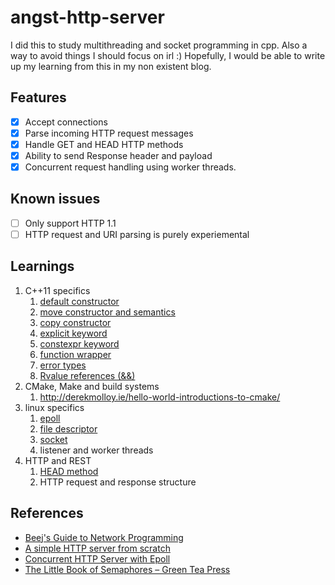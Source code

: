 # angst-http-server

I did this to study multithreading and socket programming in cpp. Also a way to avoid things I should focus on irl :)
Hopefully, I would be able to write up my learning from this in my non existent blog.

## Features
- [x] Accept connections
- [x] Parse incoming HTTP request messages
- [x] Handle GET and HEAD HTTP methods
- [x] Ability to send Response header and payload
- [x] Concurrent request handling using worker threads. 

## Known issues
- [ ] Only support HTTP 1.1
- [ ] HTTP request and URI parsing is purely experiemental

## Learnings

1. C++11 specifics
    1. [default constructor](https://en.cppreference.com/w/cpp/language/default_constructor)
    2. [move constructor and semantics](https://en.cppreference.com/w/cpp/language/move_constructor)
    3. [copy constructor](https://en.cppreference.com/w/cpp/language/copy_constructor)
    4. [explicit keyword](https://en.cppreference.com/w/cpp/language/explicit)
    5. [constexpr keyword](https://en.cppreference.com/w/cpp/language/constexpr)
    6. [function wrapper](https://en.cppreference.com/w/cpp/utility/functional/function)
    7. [error types](https://en.cppreference.com/w/cpp/error)
    8. [Rvalue references (&&)](https://www.open-std.org/jtc1/sc22/wg21/docs/papers/2006/n2027.html#Move_Semantics)
2. CMake, Make and build systems 
	1. http://derekmolloy.ie/hello-world-introductions-to-cmake/
3. linux specifics
	1. [epoll](https://jvns.ca/blog/2017/06/03/async-io-on-linux--select--poll--and-epoll/)
	2. [file descriptor](https://bottomupcs.com/ch01s03.html)
	3. [socket](https://man7.org/linux/man-pages/man2/socket.2.html)
	4. listener and worker threads
4. HTTP and REST
	1. [HEAD method](https://developer.mozilla.org/en-US/docs/Web/HTTP/Methods/HEAD)
	2. HTTP request and response structure


## References

- [Beej's Guide to Network Programming](https://beej.us/guide/bgnet/html/#client-server-background)
- [A simple HTTP server from scratch](https://trungams.github.io/2020-08-23-a-simple-http-server-from-scratch/)
- [Concurrent HTTP Server with Epoll](https://kaleid-liner.github.io/blog/2019/06/02/epoll-web-server.html)
- [The Little Book of Semaphores – Green Tea Press](https://greenteapress.com/wp/semaphores/)
